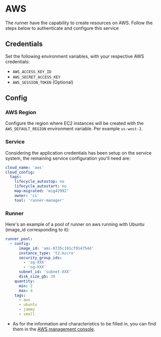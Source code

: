# AWS

The runner have the capability to create resources on AWS. Follow the steps below to authenticate
and configure this service


## Credentials

Set the following environment variables, with your respective AWS credentials:

* `AWS_ACCESS_KEY_ID`
* `AWS_SECRET_ACCESS_KEY`
* `AWS_SESSION_TOKEN` (Optional)

## Config

### AWS Region

Configure the region where EC2 instances will be created with the `AWS_DEFAULT_REGION` environment variable. Per example `us-west-2`.

### Service

Considering the application credentials has been setup on the service system,
the remaining service configuration you'll need are:

```yaml
cloud_name: 'aws'
cloud_config:
  tags:
    lifecycle_autostop: no
    lifecycle_autostart: no
    map-migrated: 'mig42992'
    owner: 'ci'
    tool: 'runner-manager'
```

### Runner
Here's an example of a pool of runner on aws running with Ubuntu (image_id corresponding to it):
```yaml
runner_pool:
  - config:
      image_id: 'ami-0735c191cf914754d'
      instance_type: 't2.micro'
      security_group_ids:
        - 'sg-XXX'
        - 'sg-XXX'
      subnet_id: 'subnet-XXX'
      disk_size_gb: 30
    quantity:
      min: 2
      max: 4
    tags:
      - aws
      - ubuntu
      - jammy
      - small
```

* As for the information and characteristics to be filled in, you can find them in the [AWS management console].

[AWS management console]: https://us-west-2.console.aws.amazon.com/console/home?region=us-west-2#

